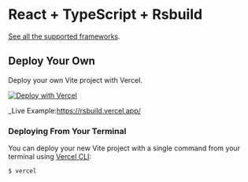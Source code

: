 # React + TypeScript + Rsbuild


[See all the supported frameworks](https://rsbuild.rs/).

## Deploy Your Own

Deploy your own Vite project with Vercel.

[![Deploy with Vercel](https://vercel.com/button)](https://vercel.com/new/clone?repository-url=https://github.com/vercel/vercel/tree/main/examples/rsbuild&template=rsbuild)

_Live Example:https://rsbuild.vercel.app/

### Deploying From Your Terminal

You can deploy your new Vite project with a single command from your terminal using [Vercel CLI](https://vercel.com/download):

```shell
$ vercel
```
